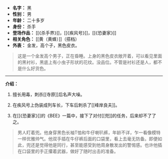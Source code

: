 
- **名字：** 黑
- **性别：** 男
- **年龄：** 二十多岁
- **身份：** 杀手
- **登场作品：** [[《杀手界》]]，[[《疾风号》]]，[[《恐妻家》]]
- **相关角色：** [[黄（黄蜂）]]（搭档）
- **外表：** 金发，高个子，黑色皮衣。

> 这是一个金发高个男子，正在昏睡。上身的黑色皮衣敞开着，可以看见里面的黑衬衫，黑底上有小虫子形状的花纹。没品位。不管是衬衫还是人，都不是什么好货色。

---

**介绍：** 

1. 擅长用毒，刺杀[[寺原]]后名声大噪。

2. 在疾风号上伪装成列车长，下车后刺杀了[[峰岸良夫]]。

3. 在[[《恐妻家》]]的《BEE》一篇中，接下了对付[[兜]]的任务，后来却不了了之。

> 男人盯着兜。他身穿黑色长袖T恤和牛仔喇叭裤，年龄不详，乍一看像模特一样优雅帅气。他双手插在牛仔裤后面的口袋里，看上去毫无防备。即便如此，兜还是觉得他是同行，甚至能感受到他周身散发出的警惕感。也许他插在口袋里的手正攥着武器，做好了随时出击的准备。
